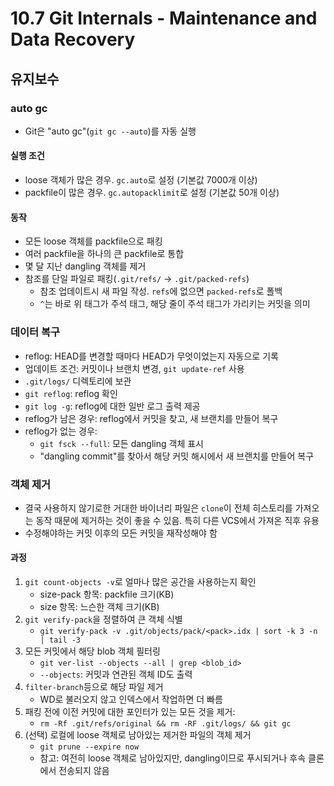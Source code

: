 # 10.7 Git Internals - Maintenance and Data Recovery

## 유지보수

### auto gc

- Git은 "auto gc"(`git gc --auto`)를 자동 실행

#### 실행 조건

- loose 객체가 많은 경우. `gc.auto`로 설정 (기본값 7000개 이상)
- packfile이 많은 경우. `gc.autopacklimit`로 설정 (기본값 50개 이상)

#### 동작

- 모든 loose 객체를 packfile으로 패킹
- 여러 packfile을 하나의 큰 packfile로 통합
- 몇 달 지난 dangling 객체를 제거
- 참조를 단일 파일로 패킹(`.git/refs/` -> `.git/packed-refs`)
  - 참조 업데이트시 새 파일 작성. `refs`에 없으면 `packed-refs`로 폴백
  - `^`는 바로 위 태그가 주석 태그, 해당 줄이 주석 태그가 가리키는 커밋을 의미

### 데이터 복구

- reflog: HEAD를 변경할 때마다 HEAD가 무엇이었는지 자동으로 기록
- 업데이트 조건: 커밋이나 브랜치 변경, `git update-ref` 사용
- `.git/logs/` 디렉토리에 보관
- `git reflog`: reflog 확인
- `git log -g`: reflog에 대한 일반 로그 출력 제공
- reflog가 남은 경우: reflog에서 커밋을 찾고, 새 브랜치를 만들어 복구
- reflog가 없는 경우:
  - `git fsck --full`: 모든 dangling 객체 표시
  - "dangling commit"를 찾아서 해당 커밋 해시에서 새 브랜치를 만들어 복구

### 객체 제거

- 결국 사용하지 않기로한 거대한 바이너리 파일은 `clone`이 전체 히스토리를 가져오는 동작 때문에 제거하는 것이 좋을 수 있음. 특히 다른 VCS에서 가져온 직후 유용
- 수정해야하는 커밋 이후의 모든 커밋을 재작성해야 함

#### 과정

1. `git count-objects -v`로 얼마나 많은 공간을 사용하는지 확인
   - size-pack 항목: packfile 크기(KB)
   - size 항목: 느슨한 객체 크기(KB)
1. `git verify-pack`을 정렬하여 큰 객체 식별
   - `git verify-pack -v .git/objects/pack/<pack>.idx | sort -k 3 -n | tail -3`
1. 모든 커밋에서 해당 blob 객체 필터링
   - `git ver-list --objects --all | grep <blob_id>`
   - `--objects`: 커밋과 연관된 객체 ID도 출력
1. `filter-branch`등으로 해당 파일 제거
   - WD로 불러오지 않고 인덱스에서 작업하면 더 빠름
1. 패킹 전에 이전 커밋에 대한 포인터가 있는 모든 것을 제거:
   - `rm -Rf .git/refs/original && rm -RF .git/logs/ && git gc`
1. (선택) 로컬에 loose 객체로 남아있는 제거한 파일의 객체 제거
   - `git prune --expire now`
   - 참고: 여전히 loose 객체로 남아있지만, dangling이므로 푸시되거나 후속 클론에서 전송되지 않음
